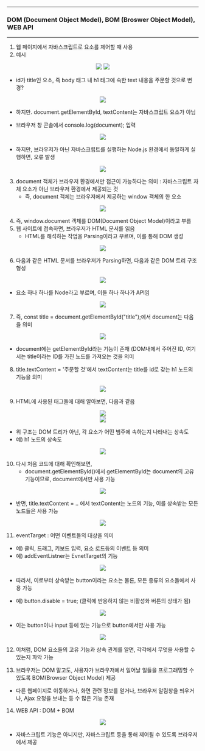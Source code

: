 -----
### DOM (Document Object Model), BOM (Broswer Object Model), WEB API
-----
1. 웹 페이지에서 자바스크립트로 요소를 제어할 때 사용
2. 예시
<div align="center">
<img src="https://github.com/sooyounghan/Java/assets/34672301/add1ec83-ff76-441c-a8c1-95a8dba991ef">
<img src="https://github.com/sooyounghan/Java/assets/34672301/4e11c2b1-5a61-4540-93bc-5bdaf6484c13">
</div>

  - id가 title인 요소, 즉 body 태그 내 h1 태그에 속한 text 내용을 주문할 것으로 변경?
<div align="center">
<img src="https://github.com/sooyounghan/Java/assets/34672301/55dcb103-6fe1-4f3a-a29b-f82efbda5fbc">
</div>

  - 하지만. document.getElementById, textContent는 자바스크립트 요소가 아님

  - 브라우저 창 콘솔에서 console.log(document); 입력
<div align="center">
<img src="https://github.com/sooyounghan/Java/assets/34672301/44f8aa5b-4660-4def-900c-3377d8af2b04">
</div>

  - 하지만, 브라우저가 아닌 자바스크립트를 실행하는 Node.js 환경에서 동일하게 실행하면, 오류 발생
<div align="center">
<img src="https://github.com/sooyounghan/Java/assets/34672301/30efc4c9-ba5b-44d9-8ec2-f2e3f50696e1">
</div>

3. document 객체가 브라우저 환경에서만 접근이 가능하다는 의미 : 자바스크립트 자체 요소가 아닌 브라우저 환경에서 제공되는 것
   - 즉, document 객체는 브라우저에서 제공하는 window 객체의 한 요소
<div align="center">
<img src="https://github.com/sooyounghan/Java/assets/34672301/b9356cdc-398a-4770-8720-9a7f38301b16">
</div>

4. 즉, window.document 객체를 DOM(Document Object Model)이라고 부름
5. 웹 사이트에 접속하면, 브라우저가 HTML 문서를 읽음
   - HTML를 해석하는 작업을 Parsing이라고 부르며, 이를 통해 DOM 생성
<div align="center">
<img src="https://github.com/sooyounghan/Java/assets/34672301/2dd5cc15-a7d0-47fa-916b-a3c354e99590">
</div>

6. 다음과 같은 HTML 문서를 브라우저가 Parsing하면, 다음과 같은 DOM 트리 구조 형성
<div align="center">
<img src="https://github.com/sooyounghan/Java/assets/34672301/593cedfa-a0f0-404b-b89e-c6a98ccdbb26">
</div>

  - 요소 하나 하나를 Node라고 부르며, 이들 하나 하나가 API임
<div align="center">
<img src="https://github.com/sooyounghan/Java/assets/34672301/cba26fb1-bc3d-4e10-ac5d-791e7fe57337">
</div>

  
7. 즉, const title = document.getElementById("title");에서 document는 다음을 의미
<div align="center">
<img src="https://github.com/sooyounghan/Java/assets/34672301/5336ade8-dc36-4612-8bf1-25dfabdc57b8">
</div>

  - document에는 getElementById라는 기능이 존재 (DOM내에서 주어진 ID, 여기서는 title이라는 ID를 가진 노드를 가져오는 것을 의미

8. title.textContent = '주문할 것'에서 textContent는 title를 id로 갖는 h1 노드의 기능을 의미
<div align="center">
<img src="https://github.com/sooyounghan/Java/assets/34672301/4c3729fd-84f9-4dc7-a5fe-72d370ba078c">
</div>

9. HTML에 사용된 태그들에 대해 알아보면, 다음과 같음
<div align="center">
<img src="https://github.com/sooyounghan/Java/assets/34672301/ab3c3182-5ce0-43c9-8b43-496268369bfe">
</div>

<div align="center">
<img src="https://github.com/sooyounghan/Java/assets/34672301/7761609a-40d8-4574-8ebb-2472ec53a01a">
</div>

  - 위 구조는 DOM 트리가 아닌, 각 요소가 어떤 범주에 속하는지 나타내는 상속도
  - 예) h1 노드의 상속도
<div align="center">
<img src="https://github.com/sooyounghan/Java/assets/34672301/aa72ce9a-171a-47f5-8a8c-862d77b6e224">
</div>

10. 다시 처음 코드에 대해 확인해보면,
    - document.getElementById()에서 getElementById는 document의 고유 기능이므로, document에서만 사용 가능
<div align="center">
<img src="https://github.com/sooyounghan/Java/assets/34672301/48a710d6-07b4-4976-831d-83fa33e7480d">
</div>

  - 반면, title.textContent = .. 에서 textContent는 노드의 기능, 이를 상속받는 모든 노드들은 사용 가능
<div align="center">
<img src="https://github.com/sooyounghan/Java/assets/34672301/41515c20-e1d7-4359-ad93-e4a07a8712fe">
</div>

11. eventTarget : 어떤 이벤트들의 대상을 의미
  - 예) 클릭, 드래그, 키보드 입력, 요소 로드등의 이벤트 등 의미
  - 예) addEventListner는 EvnetTarget의 기능
<div align="center">
<img src="https://github.com/sooyounghan/Java/assets/34672301/09e79564-400c-4eeb-a53b-7bf71324f35d">
</div>

  - 따라서, 이로부터 상속받는 button이라는 요소는 물론, 모든 종류의 요소들에서 사용 가능

  - 예) button.disable = true; (클릭에 반응하지 않는 비활성화 버튼의 상태가 됨)
<div align="center">
<img src="https://github.com/sooyounghan/Java/assets/34672301/a54284e3-4584-4096-addc-d3a04be23e89">
</div>

  - 이는 button이나 input 등에 있는 기능으로 button에서만 사용 가능
<div align="center">
<img src="https://github.com/sooyounghan/Java/assets/34672301/af6fa855-fdeb-49da-b423-d39daa50dbe9">
</div>

12. 이처럼, DOM 요소들의 고유 기능과 상속 관계를 알면, 각각에서 무엇을 사용할 수 있는지 파악 가능

13. 브라우저는 DOM 말고도, 사용자가 브라우저에서 일어날 일들을 프로그래밍할 수 있도록 BOM(Browser Object Model) 제공
  - 다른 웹페이지로 이동하거나, 화면 관련 정보를 얻거나, 브라우저 알림창을 띄우거나, Ajax 요청을 보내는 등 수 많은 기능 존재

14. WEB API : DOM + BOM
<div align="center">
<img src="https://github.com/sooyounghan/Java/assets/34672301/ce299908-0d15-47d5-afa8-5c62e956d3d4">
</div>

  - 자바스크립트 기능은 아니지만, 자바스크립트 등을 통해 제어될 수 있도록 브라우저에서 제공

